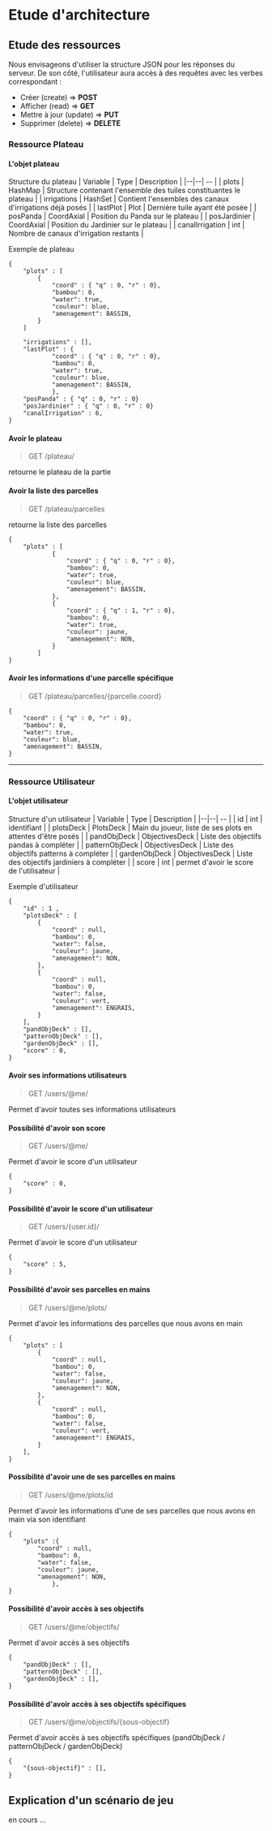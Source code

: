 # Etude d'architecture
## Etude des ressources
Nous envisageons d'utiliser la structure JSON pour les réponses du serveur.
De son côté, l'utilisateur aura accès à des requêtes avec les verbes correspondant :
-   Créer (create) =>  **POST**
-   Afficher (read) =>  **GET**
-   Mettre à jour (update) =>  **PUT**
-   Supprimer (delete) =>  **DELETE** 


### Ressource Plateau
#### L'objet plateau

Structure du plateau
| Variable | Type | Description |
|--|--| -- |
| plots | HashMap | Structure contenant l'ensemble des tuiles constituantes le plateau |
| irrigations | HashSet | Contient l'ensembles des canaux d'irrigations déjà posés |
| lastPlot | Plot | Dernière tuile ayant été posée |
| posPanda | CoordAxial | Position du Panda sur le plateau |
| posJardinier | CoordAxial | Position du Jardinier sur le plateau |
| canalIrrigation | int | Nombre de canaux d'irrigation restants |

Exemple de plateau

    {
    	"plots" : [
	    	{
		    	"coord" : { "q" : 0, "r" : 0},
				"bambou": 0,
				"water": true,
				"couleur": blue,
				"amenagement": BASSIN,
		    }
		]
		
    	"irrigations" : [],
    	"lastPlot" : {
		    	"coord" : { "q" : 0, "r" : 0},
				"bambou": 0,
				"water": true,
				"couleur": blue,
				"amenagement": BASSIN,
			    },
    	"posPanda" : { "q" : 0, "r" : 0}
    	"posJardinier" : { "q" : 0, "r" : 0}
    	"canalIrrigation" : 6,
    }


#### Avoir le plateau
> GET /plateau/

retourne le plateau de la partie

#### Avoir la liste des parcelles
> GET /plateau/parcelles

retourne la liste des parcelles

    {
	    "plots" : [
		    	{
			    	"coord" : { "q" : 0, "r" : 0},
					"bambou": 0,
					"water": true,
					"couleur": blue,
					"amenagement": BASSIN,
			    },
			    {
			    	"coord" : { "q" : 1, "r" : 0},
					"bambou": 0,
					"water": true,
					"couleur": jaune,
					"amenagement": NON,
			    }
			]
	}

#### Avoir les informations d'une parcelle spécifique
> GET /plateau/parcelles/{parcelle.coord}

    {
		"coord" : { "q" : 0, "r" : 0},
		"bambou": 0,
		"water": true,
		"couleur": blue,
		"amenagement": BASSIN,
	}

___

### Ressource Utilisateur
#### L'objet utilisateur
Structure d'un utilisateur
| Variable | Type | Description |
|--|--| -- |
| id | int | identifiant |
| plotsDeck | PlotsDeck | Main du joueur, liste de ses plots en attentes d'être posés |
| pandObjDeck | ObjectivesDeck | Liste des objectifs pandas à compléter |
| patternObjDeck | ObjectivesDeck | Liste des objectifs patterns à compléter |
| gardenObjDeck | ObjectivesDeck | Liste des objectifs jardiniers à compléter |
| score | int | permet d'avoir le score de l'utilisateur |

Exemple d'utilisateur

    {
	    "id" : 1 ,
	    "plotsDeck" : [
		    {
				"coord" : null,
				"bambou": 0,
				"water": false,
				"couleur": jaune,
				"amenagement": NON,
			},
			{
				"coord" : null,
				"bambou": 0,
				"water": false,
				"couleur": vert,
				"amenagement": ENGRAIS,
			}
	    ],
	    "pandObjDeck" : [],
	    "patternObjDeck" : [],
	    "gardenObjDeck" : [],
	    "score" : 0,
	}

#### Avoir ses informations utilisateurs
> GET /users/@me/

Permet d'avoir toutes ses informations utilisateurs

#### Possibilité d'avoir son score
> GET /users/@me/

Permet d'avoir le score d'un utilisateur

    {
	    "score" : 0,
	}

#### Possibilité d'avoir le score d'un utilisateur 
> GET /users/{user.id}/

Permet d'avoir le score d'un utilisateur

    {
	    "score" : 5,
	}
#### Possibilité d'avoir ses parcelles en mains
> GET /users/@me/plots/

Permet d'avoir les informations des parcelles que nous avons en main

    {
	    "plots" : [
		    {
				"coord" : null,
				"bambou": 0,
				"water": false,
				"couleur": jaune,
				"amenagement": NON,
			},
			{
				"coord" : null,
				"bambou": 0,
				"water": false,
				"couleur": vert,
				"amenagement": ENGRAIS,
			}
	    ],
    }
    
#### Possibilité d'avoir une de ses parcelles en mains
> GET /users/@me/plots/id

Permet d'avoir les informations d'une de ses parcelles que nous avons en main via son identifiant

    {
	    "plots" :{
			"coord" : null,
			"bambou": 0,
			"water": false,
			"couleur": jaune,
			"amenagement": NON,
				},
    }

#### Possibilité d'avoir accès à ses objectifs
> GET /users/@me/objectifs/

Permet d'avoir accès à ses objectifs

	{
	    "pandObjDeck" : [],
	    "patternObjDeck" : [],
	    "gardenObjDeck" : [],
	}

#### Possibilité d'avoir accès à ses objectifs spécifiques
> GET /users/@me/objectifs/{sous-objectif}

Permet d'avoir accès à ses objectifs spécifiques (pandObjDeck / patternObjDeck / gardenObjDeck)

	{
	    "{sous-objectif}" : [],
	}
	
## Explication d'un scénario de jeu

en cours ...
